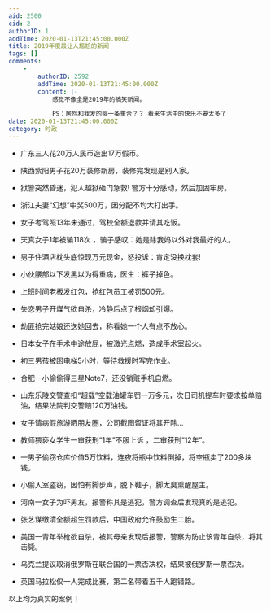 ```yaml
---
aid: 2500
cid: 2
authorID: 1
addTime: 2020-01-13T21:45:00.000Z
title: 2019年度最让人尴尬的新闻
tags: []
comments:
    -
        authorID: 2592
        addTime: 2020-01-13T21:45:00.000Z
        content: |-
            感觉不像全是2019年的搞笑新闻。

            PS：居然和我发的每一条重合？？ 看来生活中的快乐不要太多了
date: 2020-01-13T21:45:00.000Z
category: 时政
---
```


*   广东三人花20万人民币造出17万假币。
*   陕西紫阳男子花20万装修新房，装修完发现是别人家。  
    
*   狱警突然昏迷，犯人越狱砸门急救! 警方十分感动，然后加固牢房。  
    
*   浙江夫妻“幻想”中奖500万，因分配不均大打出手。
*   女子考驾照13年未通过，驾校全额退款并请其吃饭。
*   天真女子1年被骗118次 ，骗子感叹：她是除我妈以外对我最好的人。
*   男子住酒店枕头底惊现万元现金，怒投诉：肯定没换枕套!
*   小伙腰部以下发黑以为得重病，医生：裤子掉色。
*   上班时间老板发红包，抢红包员工被罚500元。
*   失恋男子开煤气欲自杀，冷静后点了根烟却引爆。  
    
*   劫匪抢完姑娘还送她回去，称看她一个人有点不放心。
*   日本女子在手术中途放屁，被激光点燃，造成手术室起火。
*   初三男孩被困电梯5小时，等待救援时写完作业。
*   合肥一小偷偷得三星Note7，还没销赃手机自燃。
*   山东乐陵交警查扣“超载”空载油罐车罚一万多元，次日司机提车时要求按单赔油，结果法院判交警赔120万油钱。
*   女子请病假旅游晒朋友圈，公司截图留证将其开除…
*   教师猥亵女学生一审获刑“1年”不服上诉 ，二审获刑“12年”。
*   一男子偷窃仓库价值5万饮料，连夜将瓶中饮料倒掉，将空瓶卖了200多块钱。
*   小偷入室盗窃，因怕有脚步声，脱下鞋子，脚太臭熏醒屋主。
*   河南一女子为吓男友，报警称其是逃犯，警方调查后发现真的是逃犯。
*   张艺谋缴清全额超生罚款后，中国政府允许鼓励生二胎。
*   美国一青年举枪欲自杀，被其母亲发现后报警，警察为防止该青年自杀，将其击毙。
*   乌克兰提议取消俄罗斯在联合国的一票否决权，结果被俄罗斯一票否决。  
    
*   英国马拉松仅一人完成比赛，第二名带着五千人跑错路。

以上均为真实的案例！
